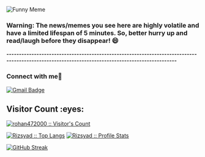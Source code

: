 ![Funny Meme](https://i.redd.it/cqudwjrkq4cb1.jpg?width=100&height=100)





### Warning: The news/memes you see here are highly volatile and have a limited lifespan of 5 minutes. So, better hurry up and read/laugh before they disappear! 😄

**------------------------------------------------------------------------------------------------------------------------------------------------**

### Connect with me👋
[![Gmail Badge](https://img.shields.io/badge/-anand00rohan@gmail.com-c14438?style=flat&logo=Gmail&logoColor=white&link=mailto:rizsyad@gmail.com)](mailto:anand00rohan@gmail.com)


<h2>Visitor Count :eyes:</h2>
<p>
    <a href="https://github.com/rohan472000">
        <img src="https://profile-counter.glitch.me/{rohan472000}/count.svg" alt="rohan472000 :: Visitor's Count" />
    </a>
</p>

<p>
    <a href="https://github.com/rohan472000"><img src="https://github-readme-stats.vercel.app/api/top-langs/?username=rohan472000&theme=tokyonight&layout=compact&hide_border=true&bg_color=282A36&icon_color=686868&title_color=57c7ff&text_color=9aedfe" alt="Rizsyad :: Top Langs" /></a>
    <a href="https://github.com/rohan472000"><img src="https://github-readme-stats.vercel.app/api?username=rohan472000&show_icons=true&include_all_commits=true&hide_border=true&bg_color=282A36&icon_color=686868&title_color=57c7ff&text_color=9aedfe&custom_title=My+Github+Stats" alt="Rizsyad :: Profile Stats" /></a>
</p>


[![GitHub Streak](https://streak-stats.demolab.com/?user=rohan472000&theme=dark)](https://git.io/streak-stats)
